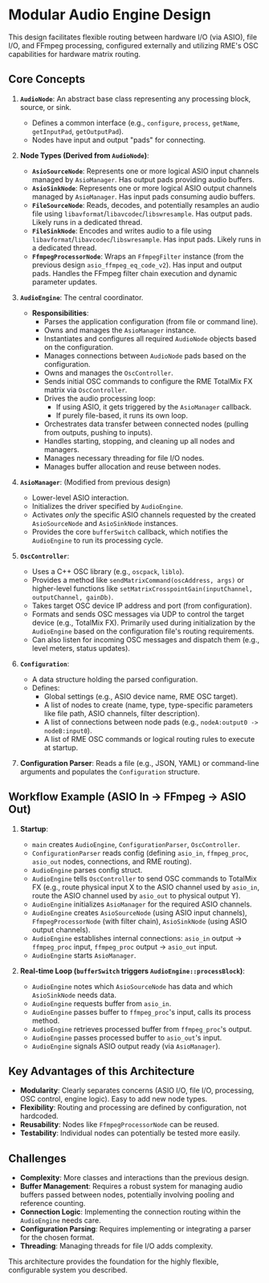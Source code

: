 # Modular Audio Engine Design

This design facilitates flexible routing between hardware I/O (via ASIO), file I/O, and FFmpeg processing, configured externally and utilizing RME's OSC capabilities for hardware matrix routing.

## Core Concepts

1. **`AudioNode`**: An abstract base class representing any processing block, source, or sink.
    * Defines a common interface (e.g., `configure`, `process`, `getName`, `getInputPad`, `getOutputPad`).
    * Nodes have input and output "pads" for connecting.

2. **Node Types (Derived from `AudioNode`)**:
    * **`AsioSourceNode`**: Represents one or more logical ASIO input channels managed by `AsioManager`. Has output pads providing audio buffers.
    * **`AsioSinkNode`**: Represents one or more logical ASIO output channels managed by `AsioManager`. Has input pads consuming audio buffers.
    * **`FileSourceNode`**: Reads, decodes, and potentially resamples an audio file using `libavformat`/`libavcodec`/`libswresample`. Has output pads. Likely runs in a dedicated thread.
    * **`FileSinkNode`**: Encodes and writes audio to a file using `libavformat`/`libavcodec`/`libswresample`. Has input pads. Likely runs in a dedicated thread.
    * **`FfmpegProcessorNode`**: Wraps an `FfmpegFilter` instance (from the previous design `asio_ffmpeg_eq_code_v2`). Has input and output pads. Handles the FFmpeg filter chain execution and dynamic parameter updates.

3. **`AudioEngine`**: The central coordinator.
    * **Responsibilities**:
        * Parses the application configuration (from file or command line).
        * Owns and manages the `AsioManager` instance.
        * Instantiates and configures all required `AudioNode` objects based on the configuration.
        * Manages connections between `AudioNode` pads based on the configuration.
        * Owns and manages the `OscController`.
        * Sends initial OSC commands to configure the RME TotalMix FX matrix via `OscController`.
        * Drives the audio processing loop:
            * If using ASIO, it gets triggered by the `AsioManager` callback.
            * If purely file-based, it runs its own loop.
        * Orchestrates data transfer between connected nodes (pulling from outputs, pushing to inputs).
        * Handles starting, stopping, and cleaning up all nodes and managers.
        * Manages necessary threading for file I/O nodes.
        * Manages buffer allocation and reuse between nodes.

4. **`AsioManager`**: (Modified from previous design)
    * Lower-level ASIO interaction.
    * Initializes the driver specified by `AudioEngine`.
    * Activates *only* the specific ASIO channels requested by the created `AsioSourceNode` and `AsioSinkNode` instances.
    * Provides the core `bufferSwitch` callback, which notifies the `AudioEngine` to run its processing cycle.

5. **`OscController`**:
    * Uses a C++ OSC library (e.g., `oscpack`, `liblo`).
    * Provides a method like `sendMatrixCommand(oscAddress, args)` or higher-level functions like `setMatrixCrosspointGain(inputChannel, outputChannel, gainDb)`.
    * Takes target OSC device IP address and port (from configuration).
    * Formats and sends OSC messages via UDP to control the target device (e.g., TotalMix FX). Primarily used during initialization by the `AudioEngine` based on the configuration file's routing requirements.
    * Can also listen for incoming OSC messages and dispatch them (e.g., level meters, status updates).

6. **`Configuration`**:
    * A data structure holding the parsed configuration.
    * Defines:
        * Global settings (e.g., ASIO device name, RME OSC target).
        * A list of nodes to create (name, type, type-specific parameters like file path, ASIO channels, filter description).
        * A list of connections between node pads (e.g., `nodeA:output0 -> nodeB:input0`).
        * A list of RME OSC commands or logical routing rules to execute at startup.

7. **Configuration Parser**: Reads a file (e.g., JSON, YAML) or command-line arguments and populates the `Configuration` structure.

## Workflow Example (ASIO In -> FFmpeg -> ASIO Out)

1. **Startup**:
    * `main` creates `AudioEngine`, `ConfigurationParser`, `OscController`.
    * `ConfigurationParser` reads config (defining `asio_in`, `ffmpeg_proc`, `asio_out` nodes, connections, and RME routing).
    * `AudioEngine` parses config struct.
    * `AudioEngine` tells `OscController` to send OSC commands to TotalMix FX (e.g., route physical input X to the ASIO channel used by `asio_in`, route the ASIO channel used by `asio_out` to physical output Y).
    * `AudioEngine` initializes `AsioManager` for the required ASIO channels.
    * `AudioEngine` creates `AsioSourceNode` (using ASIO input channels), `FfmpegProcessorNode` (with filter chain), `AsioSinkNode` (using ASIO output channels).
    * `AudioEngine` establishes internal connections: `asio_in` output -> `ffmpeg_proc` input, `ffmpeg_proc` output -> `asio_out` input.
    * `AudioEngine` starts `AsioManager`.

2. **Real-time Loop (`bufferSwitch` triggers `AudioEngine::processBlock`)**:
    * `AudioEngine` notes which `AsioSourceNode` has data and which `AsioSinkNode` needs data.
    * `AudioEngine` requests buffer from `asio_in`.
    * `AudioEngine` passes buffer to `ffmpeg_proc`'s input, calls its process method.
    * `AudioEngine` retrieves processed buffer from `ffmpeg_proc`'s output.
    * `AudioEngine` passes processed buffer to `asio_out`'s input.
    * `AudioEngine` signals ASIO output ready (via `AsioManager`).

## Key Advantages of this Architecture

* **Modularity**: Clearly separates concerns (ASIO I/O, file I/O, processing, OSC control, engine logic). Easy to add new node types.
* **Flexibility**: Routing and processing are defined by configuration, not hardcoded.
* **Reusability**: Nodes like `FfmpegProcessorNode` can be reused.
* **Testability**: Individual nodes can potentially be tested more easily.

## Challenges

* **Complexity**: More classes and interactions than the previous design.
* **Buffer Management**: Requires a robust system for managing audio buffers passed between nodes, potentially involving pooling and reference counting.
* **Connection Logic**: Implementing the connection routing within the `AudioEngine` needs care.
* **Configuration Parsing**: Requires implementing or integrating a parser for the chosen format.
* **Threading**: Managing threads for file I/O adds complexity.

This architecture provides the foundation for the highly flexible, configurable system you described.
